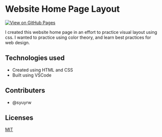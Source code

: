 # Website Home Page Layout

[![View on GitHub Pages](https://img.shields.io/badge/Live%20Demo-WeatherApp-blue?style=for-the-badge)](https://syuyrw.github.io/Odin-Website-Project/)

I created this website home page in an effort to practice visual layout using css. I wanted to practice using color theory, and learn best practices for web design.

## Technologies used

- Created using HTML and CSS
- Built using VSCode

## Contributers

- @syuyrw

## Licenses

[MIT](https://choosealicense.com/licenses/mit/)
